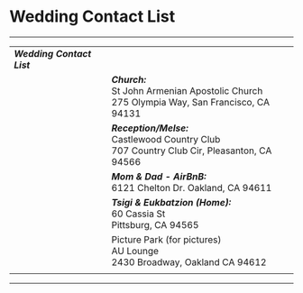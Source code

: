 # Wedding Contact List

* * *

|     |     |
| --- | --- |
| _**Wedding Contact List**_ |     |
|     | _**Church:**_<br>St John Armenian Apostolic Church<br>275 Olympia Way, San Francisco, CA 94131 |
|     | _**Reception/Melse:**_<br>Castlewood Country Club<br>707 Country Club Cir, Pleasanton, CA 94566 |
|     | _**Mom & Dad - AirBnB:**_<br>6121 Chelton Dr. Oakland, CA 94611 |
|     | _**Tsigi & Eukbatzion (Home):**_<br>60 Cassia St<br>Pittsburg, CA 94565 |
|     | Picture Park (for pictures)<br>AU Lounge<br>2430 Broadway, Oakland CA 94612 |
|     |     |

* * *
